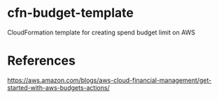 # cfn-budget-template
CloudFormation template for creating spend budget limit on AWS
# References 
https://aws.amazon.com/blogs/aws-cloud-financial-management/get-started-with-aws-budgets-actions/
